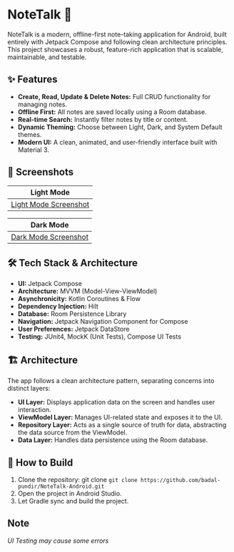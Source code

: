 # NoteTalk 📝

NoteTalk is a modern, offline-first note-taking application for Android, built entirely with Jetpack Compose and following clean architecture principles. This project showcases a robust, feature-rich application that is scalable, maintainable, and testable.

## ✨ Features

-   **Create, Read, Update & Delete Notes:** Full CRUD functionality for managing notes.
-   **Offline First:** All notes are saved locally using a Room database.
-   **Real-time Search:** Instantly filter notes by title or content.
-   **Dynamic Theming:** Choose between Light, Dark, and System Default themes.
-   **Modern UI:** A clean, animated, and user-friendly interface built with Material 3.

## 📸 Screenshots
| Light Mode                                      
| ----------------------------------------------- 
| [Light Mode Screenshot](https://github.com/badal-pundir/NoteTaking-Android/tree/master/Screenshots/LightTheme)

| Dark Mode                                      
| ----------------------------------------------- 
| [Dark Mode Screenshot](https://github.com/badal-pundir/NoteTaking-Android/tree/master/Screenshots/DarkTheme)

## 🛠️ Tech Stack & Architecture

-   **UI:** Jetpack Compose
-   **Architecture:** MVVM (Model-View-ViewModel)
-   **Asynchronicity:** Kotlin Coroutines & Flow
-   **Dependency Injection:** Hilt
-   **Database:** Room Persistence Library
-   **Navigation:** Jetpack Navigation Component for Compose
-   **User Preferences:** Jetpack DataStore
-   **Testing:** JUnit4, MockK (Unit Tests), Compose UI Tests

## 🏗️ Architecture

The app follows a clean architecture pattern, separating concerns into distinct layers:

-   **UI Layer:** Displays application data on the screen and handles user interaction.
-   **ViewModel Layer:** Manages UI-related state and exposes it to the UI.
-   **Repository Layer:** Acts as a single source of truth for data, abstracting the data source from the ViewModel.
-   **Data Layer:** Handles data persistence using the Room database.

## 🚀 How to Build

1.  Clone the repository: git clone `git clone https://github.com/badal-pundir/NoteTalk-Android.git`
2.  Open the project in Android Studio.
3.  Let Gradle sync and build the project.

## Note
_UI Testing may cause some errors_
